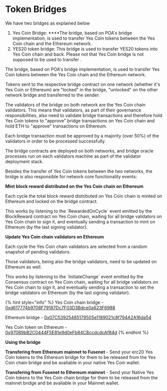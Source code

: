 # Token Bridges

We have two bridges as explained below

1. Yes Coin Bridge:  ****The bridge, based on POA's bridge implementation, is used to transfer Yes Coin tokens between the Yes Coin chain and the Ethereum network.
2. YES20 token bridge: This bridge is used to transfer YES20 tokens into Yes Coin chain and back. Please not that Yes Coin bridge is not supposed to be used to transfer  . 

The bridge, based on POA's bridge implementation, is used to transfer Yes Coin tokens between the Yes Coin chain and the Ethereum network.

Tokens sent to the respective bridge contract on one network \(whether it's Yes Coin or Ethereum\) are "locked" in the bridge, "unlocked" on the other network bridge and transferred to the sender.

The validators of the bridge on both network are the Yes Coin chain validators. This means that validators, as part of their governance responsibilities, also need to validate bridge transactions and therefore hold Yes Coin tokens to "approve" bridge transactions on Yes Coin chain and hold ETH to "approve" transactions on Ethereum.

Each bridge transaction must be approved by a majority \(over 50%\) of the validators in order to be processed successfully.

The bridge contracts are deployed on both networks, and bridge oracle processes run on each validators machine as part of the validator deployment stack.

Besides the transfer of Yes Coin tokens between the two networks, the bridge is also responsible for network core functionality events:

**Mint block reward distributed on the Yes Coin chain on Ethereum**

Each cycle the total block reward distributed on Yes Coin chain is minted on Ethereum and locked on the bridge contract.

This works by listening to the \`RewardedOnCycle\` event emitted by the BlockReward contract on Yes Coin chain, waiting for all bridge validators on Yes Coin chain to sign it, and eventually sending a transaction to mint on Ethereum \(by the last signing validator\).

**Update Yes Coin chain validators on Ethereum**

Each cycle the Yes Coin chain validators are selected from a random snapshot of pending validators.

Those validators, being also the bridge validators, need to be updated on Ethereum as well.

This works by listening to the \`InitiateChange\` event emitted by the Consensus contract on Yes Coin chain, waiting for all bridge validators on Yes Coin chain to sign it, and eventually sending a transaction to set the bridge validators on Ethereum \(by the last signing validator\).

{% hint style="info" %}
Yes Coin chain bridge - [0xd617774b9708F79187Dc7F03D3Bdce0a623F6988](https://yesscan.io/address/0xd617774b9708f79187dc7f03d3bdce0a623f6988)

Ethereum bridge - [0x07C53925485179505e1189021c8f794A2A16da54](https://etherscan.io/address/0x07C53925485179505e1189021c8f794A2A16da54)

Yes Coin token on Ethereum - [0x970B9bB2C0444F5E81e9d0eFb84C8ccdcdcAf84d](https://etherscan.io/token/0x970B9bB2C0444F5E81e9d0eFb84C8ccdcdcAf84d)
{% endhint %}

**Using the bridge**

**Transfering from Ethereum mainnet to Fusenet** - Send your erc20 Yes Coin tokens to the Ethereum bridge for them to be released from the Yes Coin chain bridge and be avaliable in your native Yes Coin wallet.

**Transfering from Fusenet to Ethereum mainnet** - Send your Native Yes Coin tokens to the Yes Coin chain bridge for them to be released from the mainnet bridge and be avaliable in your Mainnet wallet. 

